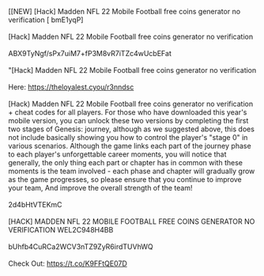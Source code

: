 [[NEW] [Hack] Madden NFL 22 Mobile Football free coins generator no verification [ bmE1yqP]
<br>
<br>[Hack] Madden NFL 22 Mobile Football free coins generator no verification
<br>
<br>ABX9TyNgf/sPx7uiM7+fP3M8vR7iTZc4wUcbEFat
<br>
<br>"[Hack] Madden NFL 22 Mobile Football free coins generator no verification
<br>
<br>Here: https://theloyalest.cyou/r3nndsc
<br>
<br>[Hack) Madden NFL 22 Mobile Football free coins generator no verification + cheat codes for all players. For those who have downloaded this year's mobile version, you can unlock these two versions by completing the first two stages of Genesis: journey, although as we suggested above, this does not include basically showing you how to control the player's \"stage 0\" in various scenarios. Although the game links each part of the journey phase to each player's unforgettable career moments, you will notice that generally, the only thing each part or chapter has in common with these moments is the team involved - each phase and chapter will gradually grow as the game progresses, so please ensure that you continue to improve your team, And improve the overall strength of the team!
<br>
<br>2d4bHtVTEKmC
<br>
<br>[HACK] MADDEN NFL 22 MOBILE FOOTBALL FREE COINS GENERATOR NO VERIFICATION WEL2C948H4BB
<br>
<br>bUhfb4CuRCa2WCV3nTZ9ZyR6irdTUVhWQ
<br>
<br>Check Out: https://t.co/K9FFtQE07D
<br>
